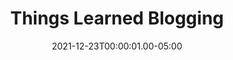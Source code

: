 ---
title: Things Learned Blogging
description: https://blog.jim-nielsen.com/2021/things-learned-blogging/
summary: blog.jim-nielsen.com

date: 2021-12-23T00:00:01.00-05:00

tags:
  - bookmark
  - read-later

layout: layouts/layout-bookmark
---